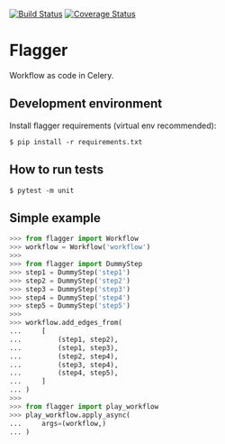 [![Build Status](https://travis-ci.org/bbenabbes/flagger.svg?branch=master)](https://travis-ci.com/bbenabbes/flagger)
[![Coverage Status](https://coveralls.io/repos/github/bbenabbes/flagger/badge.svg?branch=master)](https://coveralls.io/github/bbenabbes/flagger?branch=master)

# Flagger
Workflow as code in Celery.

## Development environment
Install flagger requirements (virtual env recommended):

    $ pip install -r requirements.txt

## How to run tests
    $ pytest -m unit

## Simple example

```python
>>> from flagger import Workflow
>>> workflow = Workflow('workflow')
>>>
>>> from flagger import DummyStep
>>> step1 = DummyStep('step1')
>>> step2 = DummyStep('step2')
>>> step3 = DummyStep('step3')
>>> step4 = DummyStep('step4')
>>> step5 = DummyStep('step5')
>>>
>>> workflow.add_edges_from(
...     [
...         (step1, step2),
...         (step1, step3),
...         (step2, step4),
...         (step3, step4),
...         (step4, step5),
...     ]
... )
>>> 
>>> from flagger import play_workflow
>>> play_workflow.apply_async(
...     args=(workflow,)
... )
```
